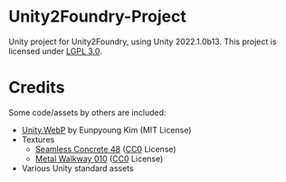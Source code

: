 # Unity2Foundry-Project
Unity project for Unity2Foundry, using Unity 2022.1.0b13. This project is licensed under [LGPL 3.0](https://www.gnu.org/licenses/lgpl-3.0.en.html).


# Credits
Some code/assets by others are included: 
- [Unity.WebP](https://github.com/netpyoung/unity.webp) by Eunpyoung Kim (MIT License)
- Textures 
  - [Seamless Concrete 48](https://www.sharetextures.com/textures/concrete/seamless_concrete_48/) ([CC0](https://creativecommons.org/publicdomain/zero/1.0/) License)
  - [Metal Walkway 010](https://ambientcg.com/a/MetalWalkway010) ([CC0](https://creativecommons.org/publicdomain/zero/1.0/) License)
- Various Unity standard assets
